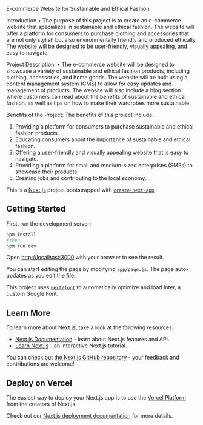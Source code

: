 E-commerce Website for Sustainable and Ethical Fashion

Introduction
•	The purpose of this project is to create an e-commerce website that specializes in sustainable and ethical fashion. The website will offer a platform for consumers to purchase clothing and accessories that are not only stylish but also environmentally friendly and produced ethically. The website will be designed to be user-friendly, visually appealing, and easy to navigate.

Project Description:
•	The e-commerce website will be designed to showcase a variety of sustainable and ethical fashion products, including clothing, accessories, and home goods. The website will be built using a content management system (CMS) to allow for easy updates and management of products. The website will also include a blog section where customers can read about the benefits of sustainable and ethical fashion, as well as tips on how to make their wardrobes more sustainable.

Benefits of the Project:
The benefits of this project include:
1. Providing a platform for consumers to purchase sustainable and ethical fashion products.
2. Educating consumers about the importance of sustainable and ethical fashion.
3. Offering a user-friendly and visually appealing website that is easy to navigate.
4. Providing a platform for small and medium-sized enterprises (SMEs) to showcase their products.
5. Creating jobs and contributing to the local economy.


This is a [Next.js](https://nextjs.org/) project bootstrapped with [`create-next-app`](https://github.com/vercel/next.js/tree/canary/packages/create-next-app).

## Getting Started

First, run the development server:

```bash
npm install
#then
npm run dev

```

Open [http://localhost:3000](http://localhost:3000) with your browser to see the result.

You can start editing the page by modifying `app/page.js`. The page auto-updates as you edit the file.

This project uses [`next/font`](https://nextjs.org/docs/basic-features/font-optimization) to automatically optimize and load Inter, a custom Google Font.

## Learn More

To learn more about Next.js, take a look at the following resources:

- [Next.js Documentation](https://nextjs.org/docs) - learn about Next.js features and API.
- [Learn Next.js](https://nextjs.org/learn) - an interactive Next.js tutorial.

You can check out [the Next.js GitHub repository](https://github.com/vercel/next.js/) - your feedback and contributions are welcome!

## Deploy on Vercel

The easiest way to deploy your Next.js app is to use the [Vercel Platform](https://vercel.com/new?utm_medium=default-template&filter=next.js&utm_source=create-next-app&utm_campaign=create-next-app-readme) from the creators of Next.js.

Check out our [Next.js deployment documentation](https://nextjs.org/docs/deployment) for more details.
